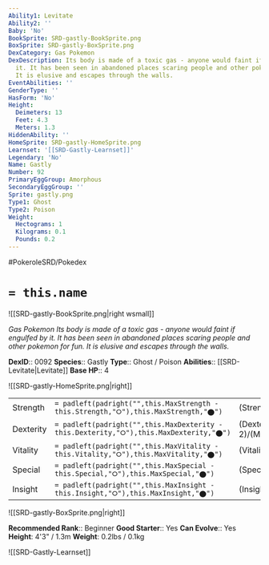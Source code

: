 ```yaml
---
Ability1: Levitate
Ability2: ''
Baby: 'No'
BookSprite: SRD-gastly-BookSprite.png
BoxSprite: SRD-gastly-BoxSprite.png
DexCategory: Gas Pokemon
DexDescription: Its body is made of a toxic gas - anyone would faint if engulfed by
  it. It has been seen in abandoned places scaring people and other pokemon for fun.
  It is elusive and escapes through the walls.
EventAbilities: ''
GenderType: ''
HasForm: 'No'
Height:
  Deimeters: 13
  Feet: 4.3
  Meters: 1.3
HiddenAbility: ''
HomeSprite: SRD-gastly-HomeSprite.png
Learnset: '[[SRD-Gastly-Learnset]]'
Legendary: 'No'
Name: Gastly
Number: 92
PrimaryEggGroup: Amorphous
SecondaryEggGroup: ''
Sprite: gastly.png
Type1: Ghost
Type2: Poison
Weight:
  Hectograms: 1
  Kilograms: 0.1
  Pounds: 0.2
---
```


#PokeroleSRD/Pokedex

# `= this.name`

![[SRD-gastly-BookSprite.png|right wsmall]]

*Gas Pokemon*
*Its body is made of a toxic gas - anyone would faint if engulfed by it. It has been seen in abandoned places scaring people and other pokemon for fun. It is elusive and escapes through the walls.*

**DexID**:: 0092
**Species**:: Gastly
**Type**:: Ghost / Poison
**Abilities**:: [[SRD-Levitate|Levitate]]
**Base HP**:: 4

![[SRD-gastly-HomeSprite.png|right]]

|           |                                                                                        |                                          |
| --------- | -------------------------------------------------------------------------------------- | ---------------------------------------- |
| Strength  | `= padleft(padright("",this.MaxStrength - this.Strength,"⭘"),this.MaxStrength,"⬤")`    | (Strength::1)/(MaxStrength::3)   |
| Dexterity | `= padleft(padright("",this.MaxDexterity - this.Dexterity,"⭘"),this.MaxDexterity,"⬤")` | (Dexterity:: 2)/(MaxDexterity::5) |
| Vitality  | `= padleft(padright("",this.MaxVitality - this.Vitality,"⭘"),this.MaxVitality,"⬤")`    | (Vitality::1)/(MaxVitality::3)   |
| Special   | `= padleft(padright("",this.MaxSpecial - this.Special,"⭘"),this.MaxSpecial,"⬤")`       | (Special::3)/(MaxSpecial::6)     |
| Insight   | `= padleft(padright("",this.MaxInsight - this.Insight,"⭘"),this.MaxInsight,"⬤")`       | (Insight::1)/(MaxInsight::3)     |

![[SRD-gastly-BoxSprite.png|right]]

**Recommended Rank**:: Beginner
**Good Starter**:: Yes
**Can Evolve**:: Yes
**Height**: 4'3" / 1.3m
**Weight**: 0.2lbs / 0.1kg

![[SRD-Gastly-Learnset]]